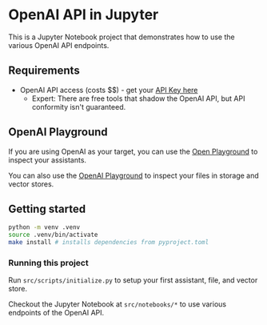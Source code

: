 # OpenAI API in Jupyter

This is a Jupyter Notebook project that demonstrates how to use the various OpenAI API endpoints.

## Requirements

- OpenAI API access (costs $$) - get your [API Key here](https://platform.openai.com/api-keys)
  - Expert: There are free tools that shadow the OpenAI API, but API conformity isn't guaranteed.

## OpenAI Playground

If you are using OpenAI as your target, you can use the [Open Playground](https://platform.openai.com/playground/assistants) to inspect your assistants.

You can also use the [OpenAI Playground](https://platform.openai.com/storage) to inspect your files in storage and vector stores.

## Getting started

``` bash
python -m venv .venv
source .venv/bin/activate
make install # installs dependencies from pyproject.toml
```

### Running this project

Run `src/scripts/initialize.py` to setup your first assistant, file, and vector store.

Checkout the Jupyter Notebook at `src/notebooks/*` to use various endpoints of the OpenAI API.
